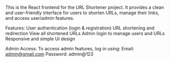 This is the React frontend for the URL Shortener project. It provides a clean and user-friendly interface for users to shorten URLs, manage their links, and access user/admin features.

Features:
User authentication (login & registration)
URL shortening and redirection
View all shortened URLs
Admin login to manage users and URLs
Responsive and simple UI design

Admin Access:
To access admin features, log in using:
Email: admin@gmail.com
Password: admin@123
